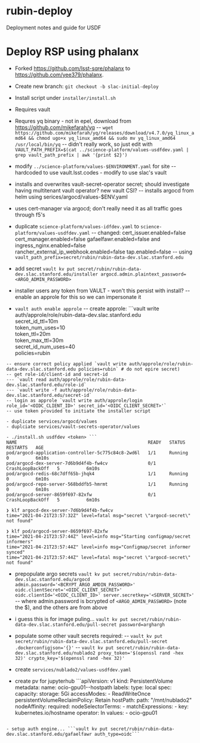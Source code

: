 # rubin-deploy

Deployment notes and guide for USDF

# Deploy RSP using phalanx

- Forked https://github.com/lsst-sqre/phalanx to https://github.com/yee379/phalanx.
- Create new branch: `git checkout -b slac-initial-deploy`
- Install script under `installer/install.sh`
- Requires vault
- Requres yq binary - not in epel, download from https://github.com/mikefarah/yq
-- `wget https://github.com/mikefarah/yq/releases/download/v4.7.0/yq_linux_amd64 && chmod ugo+x yq_linux_amd64 && sudo mv yq_linux_amd64 /usr/local/bin/yq`
-- didn't really work, so just edit with `VAULT_PATH_PREFIX=$(cat ../science-platform/values-usdfdev.yaml | grep vault_path_prefix | awk '{print $2}')`
- modify `../science-platform/values-$ENVIRONMENT.yaml` for site
-- hardcoded to use vault.lsst.codes - modify to use slac's vault
- installs and overwrites vault-secret-operator secret; should investigate having multitenant vault operator? new vault CSI?
-- installs argocd from helm using serices/argocd/values-$ENV.yaml
- uses cert-manager via argocd; don't really need it as all traffic goes through f5's
- duplicate `science-platform/values-idfdev.yaml` to `science-platform/values-usdfdev.yaml`
-- changed: cert_issuer.enabled=false cert_manager.enabled=false gafaelfawr.enabled=false and ingress_nginx.enabled=false rancher_external_ip_webhook.enabled=false tap.enabled=false
-- using `vault_path_prefix=secret/rubin/rubin-data-dev.slac.stanford.edu`
- add secret `vault kv put secret/rubin/rubin-data-dev.slac.stanford.edu/installer argocd.admin.plaintext_password=<ARGO_ADMIN_PASSWORD>`

- installer users any token from VAULT - won't this persist with install?
-- enable an approle for this so we can impersonate it
- `vault auth enable approle`
-- create approle: ```vault write auth/approle/role/rubin-data-dev.slac.stanford.edu \
    secret_id_ttl=10m \
    token_num_uses=10 \
    token_ttl=20m \
    token_max_ttl=30m \
    secret_id_num_uses=40 \
    policies=rubin
```
-- ensure correct policy applied `vault write auth/approle/role/rubin-data-dev.slac.stanford.edu policies=rubin` # do not epire secret)
-- get role-id/client-id and secret-id
--- `vault read auth/approle/role/rubin-data-dev.slac.stanford.edu/role-id`
--- `vault write -f auth/approle/role/rubin-data-dev.slac.stanford.edu/secret-id`
-- login as approle `vault write auth/approle/login role_id='<OIDC_CLIENT_ID>' secret_id='<OIDC_CLIENT_SECRET>'`
-- use token provided to initiate the installer script

- duplicate services/argocd/values
- duplciate services/vault-secrets-operator/values

- ./install.sh usdfdev <token> ```
NAME                                                 READY   STATUS             RESTARTS   AGE
pod/argocd-application-controller-5c775c84c8-2wd6l   1/1     Running            0          6m10s
pod/argocd-dex-server-7d6b9d4f4b-fw4cv               0/1     CrashLoopBackOff   5          6m10s
pod/argocd-redis-68c7dff65b-jhqk4                    1/1     Running            0          6m10s
pod/argocd-repo-server-568bddfb5-hmrmt               1/1     Running            0          6m10s
pod/argocd-server-8659f697-82xfw                     0/1     CrashLoopBackOff   5          6m10s

❯ klf argocd-dex-server-7d6b9d4f4b-fw4cv
time="2021-04-21T23:57:32Z" level=fatal msg="secret \"argocd-secret\" not found"

❯ klf pod/argocd-server-8659f697-82xfw
time="2021-04-21T23:57:44Z" level=info msg="Starting configmap/secret informers"
time="2021-04-21T23:57:44Z" level=info msg="Configmap/secret informer synced"
time="2021-04-21T23:57:44Z" level=fatal msg="secret \"argocd-secret\" not found"
```
- prepopulate argo secrets `vault kv put secret/rubin/rubin-data-dev.slac.stanford.edu/argocd admin.password='<BCRYPT_ARGO_AMDIN_PASSWORD>' oidc.clientSecret='<OIDC_CLIENT_SECRET>' oidc.clientId='<OIDC_CLIENT_ID>' server.secretkey='<SERVER_SECRET>'`
-- where admin.password is bcrypted of `<ARGO_ADMIN_PASSWORD>` (note the $), and the others are from above
- i guess this is for image puling... `vault kv put secret/rubin/rubin-data-dev.slac.stanford.edu/pull-secret password=arghargh`

- populate some other vault secrets required:
-- `vault kv put secret/rubin/rubin-data-dev.slac.stanford.edu/pull-secret .dockerconfigjson='{}'`
-- `vault kv put secret/rubin/rubin-data-dev.slac.stanford.edu/nublado2 proxy_token='$(openssl rand -hex 32)' crypto_key='$(openssl rand -hex 32)'`
- create `services/nublado2/values-usdfdev.yaml`
- create pv for jupyterhub ```apiVersion: v1
kind: PersistentVolume
metadata:
    name: ocio-gpu01--hostpath
    labels:
      type: local
spec:
    capacity:
      storage: 5Gi
    accessModes:
      - ReadWriteOnce
    persistentVolumeReclaimPolicy: Retain
    hostPath:
      path: "/mnt/nublado2"
    nodeAffinity:
      required:
        nodeSelectorTerms:
        - matchExpressions:
          - key: kubernetes.io/hostname
            operator: In
            values:
            - ocio-gpu01
```

- setup auth engine... ```vault kv put secret/rubin/rubin-data-dev.slac.stanford.edu/gafaelfawr auth_type=oidc```


